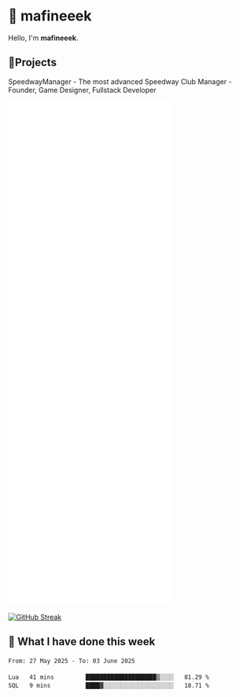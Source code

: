 # 👋 mafineeek
Hello, I'm **mafineeek**.

## 📝Projects

SpeedwayManager - The most advanced Speedway Club Manager - Founder, Game Designer, Fullstack Developer


![](./github-metrics.svg)

[![GitHub Streak](https://streak-stats.demolab.com/?user=mafineeek)](https://git.io/streak-stats)

## 📰 What I have done this week
<!--START_SECTION:waka-->

```txt
From: 27 May 2025 - To: 03 June 2025

Lua   41 mins         ████████████████████▒░░░░   81.29 %
SQL   9 mins          ████▓░░░░░░░░░░░░░░░░░░░░   18.71 %
```

<!--END_SECTION:waka-->
